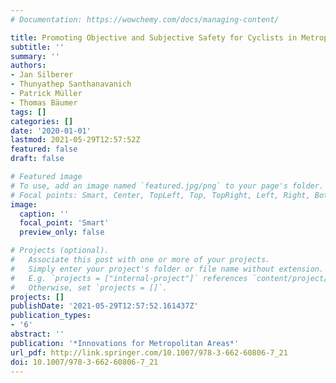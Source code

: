 ```yaml
---
# Documentation: https://wowchemy.com/docs/managing-content/

title: Promoting Objective and Subjective Safety for Cyclists in Metropolitan Areas
subtitle: ''
summary: ''
authors:
- Jan Silberer
- Thunyathep Santhanavanich
- Patrick Müller
- Thomas Bäumer
tags: []
categories: []
date: '2020-01-01'
lastmod: 2021-05-29T12:57:52Z
featured: false
draft: false

# Featured image
# To use, add an image named `featured.jpg/png` to your page's folder.
# Focal points: Smart, Center, TopLeft, Top, TopRight, Left, Right, BottomLeft, Bottom, BottomRight.
image:
  caption: ''
  focal_point: 'Smart'
  preview_only: false

# Projects (optional).
#   Associate this post with one or more of your projects.
#   Simply enter your project's folder or file name without extension.
#   E.g. `projects = ["internal-project"]` references `content/project/deep-learning/index.md`.
#   Otherwise, set `projects = []`.
projects: []
publishDate: '2021-05-29T12:57:52.161437Z'
publication_types:
- '6'
abstract: ''
publication: '*Innovations for Metropolitan Areas*'
url_pdf: http://link.springer.com/10.1007/978-3-662-60806-7_21
doi: 10.1007/978-3-662-60806-7_21
---
```

